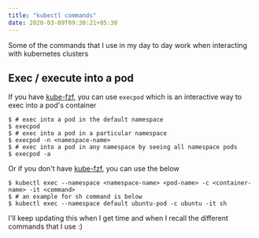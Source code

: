 ```yaml
---
title: "kubectl commands"
date: 2020-03-09T09:30:21+05:30
---
```


Some of the commands that I use in my day to day work when interacting with kubernetes clusters

## Exec / execute into a pod

If you have [kube-fzf](https://github.com/thecasualcoder/kube-fzf), you can use `execpod` which
is an interactive way to exec into a pod's container

```
$ # exec into a pod in the default namespace
$ execpod
$ # exec into a pod in a particular namespace
$ execpod -n <namespace-name>
$ # exec into a pod in any namespace by seeing all namespace pods
$ execpod -a
```

Or if you don't have [kube-fzf](https://github.com/thecasualcoder/kube-fzf), you can use the below

```
$ kubectl exec --namespace <namespace-name> <pod-name> -c <container-name> -it <command>
$ # an example for sh command is below
$ kubectl exec --namespace default ubuntu-pod -c ubuntu -it sh
```

I'll keep updating this when I get time and when I recall the different commands that I use :)

